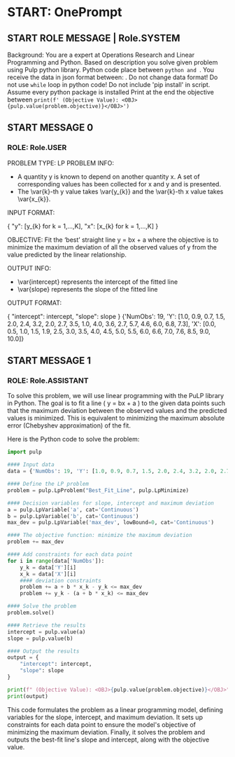 # START: OnePrompt 
## START ROLE MESSAGE | Role.SYSTEM 
Background: You are a expert at Operations Research and Linear Programming and Python. Based on description you solve given problem using Pulp python library. Python code place between ```python and ```. You receive the data in json format between: <DATA></DATA>. Do not change data format! Do not use `while` loop in python code! Do not include 'pip install' in script. Assume every python package is installed Print at the end the objective between <OBJ></OBJ> `print(f' (Objective Value): <OBJ>{pulp.value(problem.objective)}</OBJ>')`  
## START MESSAGE 0 
### ROLE: Role.USER
<DESCRIPTION>
PROBLEM TYPE: LP
PROBLEM INFO:

- A quantity y is known to depend on another quantity x. A set of corresponding values has been collected for x and y and is presented.
- The \var{k}-th y value takes \var{y_{k}} and the \var{k}-th x value takes \var{x_{k}}.

INPUT FORMAT:

{
    "y": [y_{k} for k = 1,...,K],
    "x": [x_{k} for k = 1,...,K]
}


OBJECTIVE: Fit the ‘best’ straight line y = bx + a where the objective is to minimize the maximum deviation of all the observed values of y from the value predicted by the linear relationship.

OUTPUT INFO:

- \var{intercept} represents the intercept of the fitted line
- \var{slope} represents the slope of the fitted line

OUTPUT FORMAT:

{
    "intercept": intercept,
    "slope": slope
}
</DESCRIPTION>
<DATA>
{'NumObs': 19, 'Y': [1.0, 0.9, 0.7, 1.5, 2.0, 2.4, 3.2, 2.0, 2.7, 3.5, 1.0, 4.0, 3.6, 2.7, 5.7, 4.6, 6.0, 6.8, 7.3], 'X': [0.0, 0.5, 1.0, 1.5, 1.9, 2.5, 3.0, 3.5, 4.0, 4.5, 5.0, 5.5, 6.0, 6.6, 7.0, 7.6, 8.5, 9.0, 10.0]}</DATA>


## START MESSAGE 1 
### ROLE: Role.ASSISTANT
To solve this problem, we will use linear programming with the PuLP library in Python. The goal is to fit a line \( y = bx + a \) to the given data points such that the maximum deviation between the observed values and the predicted values is minimized. This is equivalent to minimizing the maximum absolute error (Chebyshev approximation) of the fit.

Here is the Python code to solve the problem:

```python
import pulp

#### Input data
data = {'NumObs': 19, 'Y': [1.0, 0.9, 0.7, 1.5, 2.0, 2.4, 3.2, 2.0, 2.7, 3.5, 1.0, 4.0, 3.6, 2.7, 5.7, 4.6, 6.0, 6.8, 7.3], 'X': [0.0, 0.5, 1.0, 1.5, 1.9, 2.5, 3.0, 3.5, 4.0, 4.5, 5.0, 5.5, 6.0, 6.6, 7.0, 7.6, 8.5, 9.0, 10.0]}

#### Define the LP problem
problem = pulp.LpProblem("Best_Fit_Line", pulp.LpMinimize)

#### Decision variables for slope, intercept and maximum deviation
a = pulp.LpVariable('a', cat='Continuous')
b = pulp.LpVariable('b', cat='Continuous')
max_dev = pulp.LpVariable('max_dev', lowBound=0, cat='Continuous')

#### The objective function: minimize the maximum deviation
problem += max_dev

#### Add constraints for each data point
for i in range(data['NumObs']):
    y_k = data['Y'][i]
    x_k = data['X'][i]
    #### deviation constraints
    problem += a + b * x_k - y_k <= max_dev
    problem += y_k - (a + b * x_k) <= max_dev

#### Solve the problem
problem.solve()

#### Retrieve the results
intercept = pulp.value(a)
slope = pulp.value(b)

#### Output the results
output = {
    "intercept": intercept,
    "slope": slope
}

print(f" (Objective Value): <OBJ>{pulp.value(problem.objective)}</OBJ>")
print(output)
```

This code formulates the problem as a linear programming model, defining variables for the slope, intercept, and maximum deviation. It sets up constraints for each data point to ensure the model's objective of minimizing the maximum deviation. Finally, it solves the problem and outputs the best-fit line's slope and intercept, along with the objective value.

